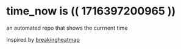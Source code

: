 # time_now is (( 1716397200965 ))

an automated repo that shows the currnent time

inspired by [breakingheatmap](https://github.com/breakingheatmap/breakingheatmap)